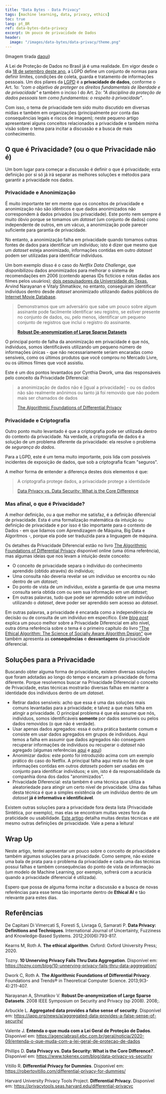 ```yaml
---
title: "Data Bytes - Data Privacy"
tags: [machine learning, data, privacy, ethics]
toc: true
lang: pt_BR
ref: data-bytes-data-privacy
excerpt: Um pouco de privacidade de Dados
header:
  image: "/images/data-bytes/data-privacy/theme.png"
---
```


(Imagem tirada [daqui](https://www.bigcommerce.com/blog/consumer-data-privacy/))

A Lei de Proteção de Dados no Brasil já é uma realidade. Em vigor desde o dia [18 de setembro deste ano](https://agenciabrasil.ebc.com.br/geral/noticia/2020-09/entenda-o-que-muda-com-a-lei-geral-de-protecao-de-dados), a LGPD define um conjunto de normas para definir limites, condições de coleta, guarda e tratamento de informações pessoais. Um dos pilares da [LGPD](http://www.planalto.gov.br/ccivil_03/_ato2015-2018/2018/lei/L13709.htm) é a **privacidade de dados**, conforme o Art. 1o: *"com o objetivo de proteger os direitos fundamentais de liberdade e de privacidade"* e também o inciso I do Art. 2o: *"A disciplina da proteção de dados pessoais tem como fundamentos: o respeito à privacidade"*.

Com isso, o tema de privacidade tem sido muito discutido em diversas mídias e também em organizações (principalmente por conta das consequências legais e riscos de imagem); neste pequeno artigo apresentarei alguns conceitos relacionados a privacidade e também minha visão sobre o tema para incitar a discussão e a busca de mais conhecimento.

## O que é Privacidade? (ou o que Privacidade não é)

Um bom lugar para começar a discussão é definir o que é privacidade; esta definição por si só já irá separar as melhores soluções e métodos para garantir a privacidade nos dados.

### Privacidade e Anonimização

É muito importante ter em mente que os conceitos de privacidade e anonimização não são idênticos e que dados anonimizados não correspondem à dados privados (ou privacidade). Este ponto nem sempre é muito óbvio porque se tomamos um *dataset* (um conjunto de dados) como independente de outros, em um vácuo, a anonimização pode parecer suficiente para garantia de privacidade.

No entanto, a anonimização falha em privacidade quando tomamos outras fontes de dados para identificar um indivíduo; isto é dizer que mesmo que um *dataset* esteja anonimizado, informações contidas em outro *dataset* podem ser utilizadas para identificar indivíduos.

Um bom exemplo disso é o caso do *Netflix Data Challenge*, que disponibilizou dados anonimizados para melhorar o sistema de recomendações em 2006 (contendo apenas IDs fictícios e notas dadas aos filmes pelos usuários); [dois pesquisadores da Universidade do Texas](https://www.cs.cornell.edu/~shmat/shmat_oak08netflix.pdf), Arvind Narayanan e Vitaly Shmatikov, no entanto, conseguiram identificar indivíduos dentro desde *dataset* anonimizado utilizando dados públicos do [Internet Movie Database](http://www.imdb.com/).

> Demonstramos que um adversário que sabe um pouco sobre algum assinante pode facilmente identificar seu registro, se estiver presente no conjunto de dados, ou, pelo menos, identificar um pequeno conjunto de registros que inclui o registro do assinante.
>
> [**Robust De-anonymization of Large Sparse Datasets**](https://www.cs.cornell.edu/~shmat/shmat_oak08netflix.pdf)

O principal ponto de falha da anonimização em privacidade é que nós, indíviduos, somos identificáveis utilizando um pequeno número de informações únicas -   que não necessariamente seriam encaradas como sensíveis, como os últimos produtos que você comprou no Mercado Livre, ou os últimos filmes que você assistiu.

Este é um dos pontos levantados por Cynthia Dwork, uma das responsáveis pelo conceito da Privacidade Diferencial:

> a anonimização de dados não é [igual a privacidade] - ou os dados não são realmente anônimos ou tanto já foi removido que não podem mais ser chamados de dados
>
> [The Algorithmic Foundations of Differential Privacy](https://www.cis.upenn.edu/~aaroth/Papers/privacybook.pdf)

### Privacidade e Criptografia

Outro ponto muito levantado é que a criptografia pode ser utilizada dentro do contexto da privacidade. Na verdade, a criptografia de dados é a solução de um problema diferente da privacidade: ela resolve o problema de *segurança do dados*.

Para a LGPD, este é um tema muito importante, pois lida com possíveis incidentes de exposição de dados, que sob a criptografia ficam "seguros".

A melhor forma de entender a diferença destes dois elementos é que:

> A criptografia protege dados, a privacidade protege a identidade
>
> [Data Privacy vs. Data Security: What is the Core Difference](https://www.tokenex.com/blog/data-privacy-vs-security)

### Mas afinal, o que é Privacidade?

A melhor definição, ou a que melhor me satisfaz, é a definição diferencial de privacidade. Esta é uma formalização matemática da intuição ou definição de privacidade e por isso é tão importante para o contexto de Dados - em que lidamos com Aprendizagem de Máquina, Big Data e Algoritmos -, porque ela pode ser traduzida para a linguagem de máquina.

Os detalhes da Privacidade Diferencial estão no livro [The Algorithmic Foundations of Differential Privacy](https://www.cis.upenn.edu/~aaroth/Papers/privacybook.pdf) disponível online (uma ótima referência), mas algumas ideias que nos levam a intuição deste conceito:

- O conceito de privacidade separa o indivíduo do conhecimento aprendido (obtido através) do indíviduo;
- Uma consulta não deveria revelar se um indivíduo se encontra ou não dentro de um *dataset*;
- Do ponto de vista de um indivíduo, existe a garantia de que uma mesma consulta seria obtida com ou sem sua informação em um *dataset*;
- Em outras palavras, tudo que pode ser aprendido sobre um indivíduo utilizando o *dataset*, deve poder ser aprendido sem acesso ao *dataset*.

Em outras palavras, a privacidade é encarada como a independência de decisão ou de consulta de um indivíduo em específico. Este *[blog post](https://robertovitillo.com/differential-privacy-for-dummies/)* explica um pouco melhor sobre a Privacidade Diferencial em alto nível, outra ótima referência sobre o tema é o primeiro capítulo do livro ["The Ethical Algorithm: The Science of Socially Aware Algorithm Design"](https://www.amazon.com/Ethical-Algorithm-Science-Socially-Design/dp/0190948205) que também apresenta as **consequências** e **desvantagens** da privacidade diferencial.

## Soluções para a Privacidade

Buscando obter alguma forma de privacidade, existem diversas soluções que foram adotadas ao longo do tempo e encaram a privacidade de forma diferente. Porque resolvemos buscar na Privacidade Diferencial o conceito de Privacidade, estas técnicas mostrarão diversas falhas em manter a identidade dos indíviduos dentro de um *dataset*.

- Retirar dados sensíveis: acho que essa é uma das soluções mais comuns levantadas para a privacidade; e talvez a que mais falha em atingir a privacidade. O principal problema é que ela assume que nós, indíviduos, somos identificáveis **somente** por dados sensíveis ou pelos dados removidos (o que não é verdade).
- Usar apenas dados agregados: essa é outra prática bastante comum e consiste em usar dados agregados em grupos de indivíduos. Aqui temos a falha em assumir que dados agregados não conseguem recuperar informações de indivíduos ou recuperar o *dataset* não agregado (algumas referências [aqui](https://iapp.org/news/a/aggregated-data-provides-a-false-sense-of-security/) e [aqui](https://tozny.com/blog/10-unnerving-privacy-fails-thru-data-aggregation/))
- Anonimizar dados: este ponto foi introduzido acima com um exemplo prático do caso do Netflix. A principal falha aqui resta no fato de que informações contidas em outros *datasets* podem ser usadas em conjunto para identificar indivíduos; e sim, isto é da responsabilidade da companhia dona dos dados "anonimizados".
- Privacidade Diferencial: esta também é uma técnica que utiliza a aleatoriedade para atingir um certo nível de privacidade. Uma das falhas desta técnica é que a simples existência de um indivíduo dentro de um *dataset* **já é informativa e identificável**.

Existem outras soluções para a privacidade fora desta lista (Privacidade Sintética, por exemplo), mas elas se encontram muitas vezes fora da praticidade ou usabilidade. [Este artigo](https://pdfs.semanticscholar.org/7c6a/bddbd791dddd281c5764dbe859c55ba2e019.pdf?_ga=2.170032995.299723572.1604518308-1165209624.1601912032) detalha muitas destas técnicas e até mesmo outras definições de privacidade. Vale a pena a leitura!

## Wrap Up

Neste artigo, tentei apresentar um pouco sobre o conceito de privacidade e também algumas soluções para a privacidade. Como sempre, não existe uma bala de prata para o problema da privacidade e cada uma das técnicas possui falhas e também consequências do ponto de vista de informação (um modelo de Machine Learning, por exemplo, sofrerá com a acurácia quando a privacidade diferencial é utilizada).

Espero que possa de alguma forma incitar a discussão e a busca de novas referências para esse tema tão importante dentro de **Ethical AI** e tão relevante para estes dias.

## Referências

De Capitani Di Vimercati S, Foresti S, Livraga G, Samarati P. **Data Privacy: Definitions and Techniques**. International Journal of Uncertainty, Fuzziness and Knowledge-Based Systems. 2012;20(06):793-817.

Kearns M, Roth A. **The ethical algorithm**. Oxford: Oxford University Press; 2020.

Tozny. **10 Unnerving Privacy Fails Thru Data Aggregation**. Disponível em: https://tozny.com/blog/10-unnerving-privacy-fails-thru-data-aggregation/

Dwork C, Roth A. **The Algorithmic Foundations of Differential Privacy**. Foundations and Trends® in Theoretical Computer Science. 2013;9(3-4):211-407.

Narayanan A, Shmatikov V. **Robust De-anonymization of Large Sparse Datasets**. 2008 IEEE Symposium on Security and Privacy (sp 2008). 2008;.

Arbuckle L. **Aggregated data provides a false sense of security**. Disponível em: https://iapp.org/news/a/aggregated-data-provides-a-false-sense-of-security/

Valente J. **Entenda o que muda com a Lei Geral de Proteção de Dados**. Disponível em: https://agenciabrasil.ebc.com.br/geral/noticia/2020-09/entenda-o-que-muda-com-a-lei-geral-de-protecao-de-dados

Phillips D. **Data Privacy vs. Data Security: What is the Core Difference?**. Disponível em: https://www.tokenex.com/blog/data-privacy-vs-security

Vitillo R. **Differential Privacy for Dummies**. Disponível em: https://robertovitillo.com/differential-privacy-for-dummies/

Harvard University Privacy Tools Project. **Differential Privacy.** Disponível em: https://privacytools.seas.harvard.edu/differential-privacyc
